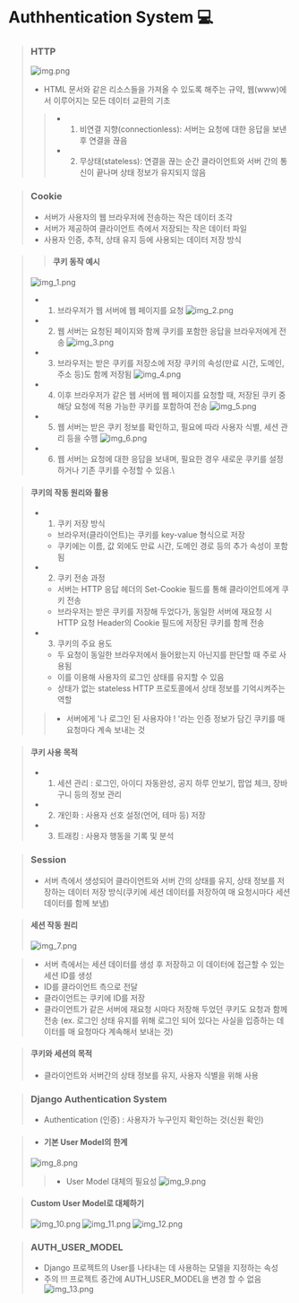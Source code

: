 # Authhentication System 💻

> ### HTTP
> ![img.png](img.png)
> - HTML 문서와 같은 리소스들을 가져올 수 있도록 해주는 규약, 웹(www)에서 이루어지는 모든 데이터 교환의 기초
>> - 1. 비연결 지향(connectionless): 서버는 요청에 대한 응답을 보낸 후 연결을 끊음
>> - 2. 무상태(stateless): 연결을 끊는 순간 클라이언트와 서버 간의 통신이 끝나며 상태 정보가 유지되지 않음

> ### Cookie
> - 서버가 사용자의 웹 브라우저에 전송하는 작은 데이터 조각
> - 서버가 제공하여 클라이언트 측에서 저장되는 작은 데이터 파일
> - 사용자 인증, 추적, 상태 유지 등에 사용되는 데이터 저장 방식

>> #### 쿠키 동작 예시
> ![img_1.png](img_1.png)
> - 1. 브라우저가 웹 서버에 웹 페이지를 요청
> ![img_2.png](img_2.png)
> - 2. 웹 서버는 요청된 페이지와 함께 쿠키를 포함한 응답을 브라우저에게 전송
> ![img_3.png](img_3.png)
> - 3. 브라우저는 받은 쿠키를 저장소에 저장 쿠키의 속성(만료 시간, 도메인, 주소 등)도 함께 저장됨
> ![img_4.png](img_4.png)
> - 4. 이후 브라우저가 같은 웹 서버에 웹 페이지를 요청할 때, 저장된 쿠키 중 해당 요청에 적용 가능한 쿠키를 포함하여 전송
> ![img_5.png](img_5.png)
> - 5. 웹 서버는 받은 쿠키 정보를 확인하고, 필요에 따라 사용자 식별, 세션 관리 등을 수행
> ![img_6.png](img_6.png)
> - 6. 웹 서버는 요청에 대한 응답을 보내며, 필요한 경우 새로운 쿠키를 설정하거나 기존 쿠키를 수정할 수 있음.\

> #### 쿠키의 작동 원리와 활용
> - 1. 쿠키 저장 방식
>   - 브라우저(클라이언트)는 쿠키를 key-value 형식으로 저장
>   - 쿠키에는 이름, 값 외에도 만료 시간, 도메인 경로 등의 추가 속성이 포함 됨
> - 2. 쿠키 전송 과정
>   - 서버는 HTTP 응답 헤더의 Set-Cookie 필드를 통해 클라이언트에게 쿠키 전송
>   - 브라우저는 받은 쿠키를 저장해 두었다가, 동일한 서버에 재요청 시 HTTP 요청 Header의 Cookie 필드에 저장된 쿠키를 함께 전송
> - 3. 쿠키의 주요 용도
>   - 두 요청이 동일한 브라우저에서 들어왔는지 아닌지를 판단할 때 주로 사용됨
>   - 이를 이용해 사용자의 로그인 상태를 유지할 수 있음
>   - 상태가 없는 stateless HTTP 프로토콜에서 상태 정보를 기억시켜주는 역할
>> - 서버에게 '나 로그인 된 사용자야 ! '라는 인증 정보가 담긴 쿠키를 매 요청마다 계속 보내는 것

> #### 쿠키 사용 목적
> - 1. 세션 관리 : 로그인, 아이디 자동완성, 공지 하루 안보기, 팝업 체크, 장바구니 등의 정보 관리
> - 2. 개인화 : 사용자 선호 설정(언어, 테마 등) 저장
> - 3. 트래킹 : 사용자 행동을 기록 및 분석


> ### Session
> - 서버 측에서 생성되어 클라이언트와 서버 간의 상태를 유지, 상태 정보를 저장하는 데이터 저장 방식(쿠키에 세션 데이터를 저장하여 매 요청시마다 세션 데이터를 함께 보냄)

> #### 세션 작동 원리
> ![img_7.png](img_7.png)

> - 서버 측에서는 세션 데이터를 생성 후 저장하고 이 데이터에 접근할 수 있는 세션 ID를 생성
> - ID를 클라이언트 측으로 전달
> - 클라이언트는 쿠키에 ID를 저장
> - 클라이언트가 같은 서버에 재요청 시마다 저장해 두었던 쿠키도 요청과 함께 전송 (ex. 로그인 상태 유지를 위해 로그인 되어 있다는 사실을 입증하는 데이터를 매 요청마다 계속해서 보내는 것)

> #### 쿠키와 세션의 목적
> - 클라이언트와 서버간의 상태 정보를 유지, 사용자 식별을 위해 사용


> ### Django Authentication System
> - Authentication (인증) : 사용자가 누구인지 확인하는 것(신원 확인)

> - #### 기본 User Model의 한계
> ![img_8.png](img_8.png)
>> - User Model 대체의 필요성
>> ![img_9.png](img_9.png)

> #### Custom User Model로 대체하기
> ![img_10.png](img_10.png)
> ![img_11.png](img_11.png)
> ![img_12.png](img_12.png)

> ### AUTH_USER_MODEL
> - Django 프로젝트의 User를 나타내는 데 사용하는 모델을 지정하는 속성
> - 주의 !!! 프로젝트 중간에 AUTH_USER_MODEL을 변경 할 수 없음
> ![img_13.png](img_13.png)